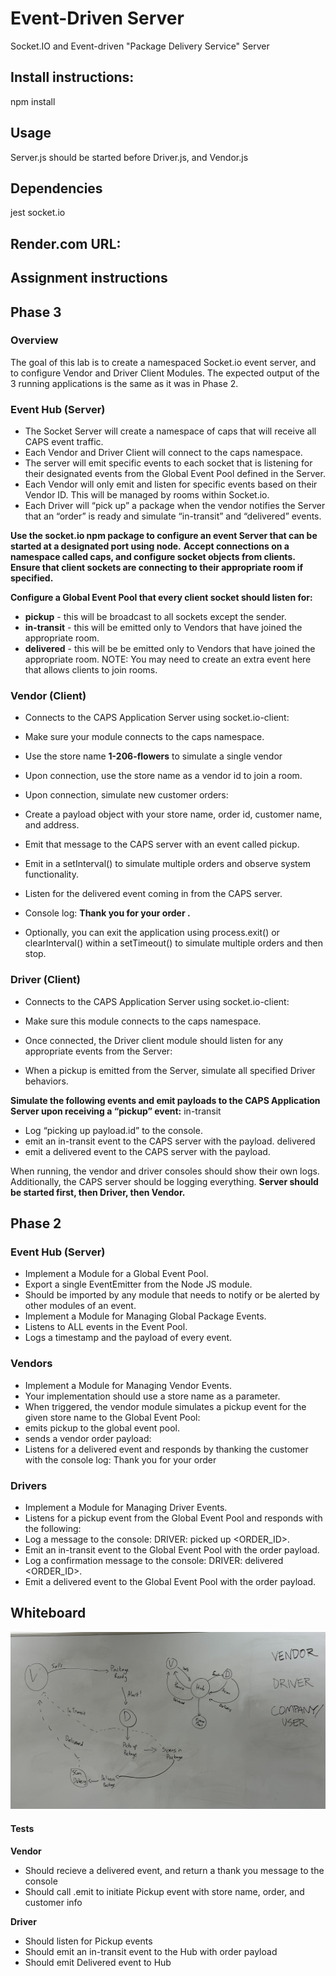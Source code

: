 # Event-Driven Server

Socket.IO and Event-driven "Package Delivery Service" Server

## Install instructions:

npm install

## Usage
Server.js should be started before Driver.js, and Vendor.js 

## Dependencies

jest socket.io

## Render.com URL:


## Assignment instructions

## Phase 3
### Overview
The goal of this lab is to create a namespaced Socket.io event server, and to configure Vendor and Driver Client Modules.
The expected output of the 3 running applications is the same as it was in Phase 2.

### Event Hub (Server)
- The Socket Server will create a namespace of caps that will receive all CAPS event traffic.
- Each Vendor and Driver Client will connect to the caps namespace.
- The server will emit specific events to each socket that is listening for their designated events from the Global Event Pool defined in the Server.
- Each Vendor will only emit and listen for specific events based on their Vendor ID. This will be managed by rooms within Socket.io.
- Each Driver will “pick up” a package when the vendor notifies the Server that an “order” is ready and simulate “in-transit” and “delivered” events.

**Use the socket.io npm package to configure an event Server that can be started at a designated port using node.**
**Accept connections on a namespace called caps, and configure socket objects from clients.**
**Ensure that client sockets are connecting to their appropriate room if specified.**

**Configure a Global Event Pool that every client socket should listen for:**
- **pickup** - this will be broadcast to all sockets except the sender.
- **in-transit** - this will be emitted only to Vendors that have joined the appropriate room.
- **delivered** - this will be be emitted only to Vendors that have joined the appropriate room.
NOTE: You may need to create an extra event here that allows clients to join rooms.

### Vendor (Client)
- Connects to the CAPS Application Server using socket.io-client:
- Make sure your module connects to the caps namespace.

- Use the store name **1-206-flowers** to simulate a single vendor
- Upon connection, use the store name as a vendor id to join a room.
- Upon connection, simulate new customer orders:

- Create a payload object with your store name, order id, customer name, and address.
- Emit that message to the CAPS server with an event called pickup.
- Emit in a setInterval() to simulate multiple orders and observe system functionality.

- Listen for the delivered event coming in from the CAPS server.
- Console log: **Thank you for your order <customer-name>.**
- Optionally, you can exit the application using process.exit() or clearInterval(<interval-id>) within a setTimeout() to simulate multiple orders and then stop.

### Driver (Client)
- Connects to the CAPS Application Server using socket.io-client:
- Make sure this module connects to the caps namespace.

- Once connected, the Driver client module should listen for any appropriate events from the Server:
- When a pickup is emitted from the Server, simulate all specified Driver behaviors.

**Simulate the following events and emit payloads to the CAPS Application Server upon receiving a “pickup” event:**
in-transit
- Log “picking up payload.id” to the console.
- emit an in-transit event to the CAPS server with the payload.
delivered
- emit a delivered event to the CAPS server with the payload.

When running, the vendor and driver consoles should show their own logs. Additionally, the CAPS server should be logging everything.
**Server should be started first, then Driver, then Vendor.**

## Phase 2
### Event Hub (Server)
- Implement a Module for a Global Event Pool.
- Export a single EventEmitter from the Node JS module.
- Should be imported by any module that needs to notify or be alerted by other modules of an event.
- Implement a Module for Managing Global Package Events.
- Listens to ALL events in the Event Pool.
- Logs a timestamp and the payload of every event.

### Vendors
- Implement a Module for Managing Vendor Events.
- Your implementation should use a store name as a parameter.
- When triggered, the vendor module simulates a pickup event for the given store name to the Global Event Pool:
- emits pickup to the global event pool.
- sends a vendor order payload:
- Listens for a delivered event and responds by thanking the customer with the console log: Thank you for your order <customer-name>

### Drivers
- Implement a Module for Managing Driver Events.
- Listens for a pickup event from the Global Event Pool and responds with the following:
- Log a message to the console: DRIVER: picked up <ORDER_ID>.
- Emit an in-transit event to the Global Event Pool with the order payload.
- Log a confirmation message to the console: DRIVER: delivered <ORDER_ID>.
- Emit a delivered event to the Global Event Pool with the order payload.


## Whiteboard
![](whiteboard.jpg)

#### Tests
**Vendor**
- Should recieve a delivered event, and return a thank you message to the console
- Should call .emit to initiate Pickup event with store name, order, and customer info

**Driver**
- Should listen for Pickup events
- Should emit an in-transit event to the Hub with order payload
- Should emit Delivered event to Hub
